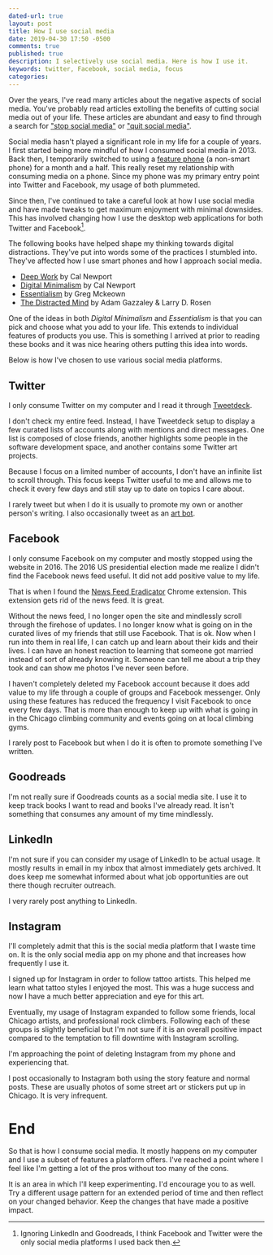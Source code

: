 ```yaml
---
dated-url: true
layout: post
title: How I use social media
date: 2019-04-30 17:50 -0500
comments: true
published: true
description: I selectively use social media. Here is how I use it.
keywords: twitter, Facebook, social media, focus
categories: 
---
```


Over the years, I've read many articles about the negative aspects of social media. You've probably read articles extolling the benefits of cutting social media out of your life. These articles are abundant and easy to find through a search for ["stop social media"](https://www.google.com/search?q=stop+social+media) or ["quit social media"](https://www.google.com/search?q=quit+social+media).

Social media hasn't played a significant role in my life for a couple of years. I first started being more mindful of how I consumed social media in 2013. Back then, I temporarily switched to using a [feature phone](https://en.wikipedia.org/wiki/Feature_phone) (a non-smart phone) for a month and a half. This really reset my relationship with consuming media on a phone. Since my phone was my primary entry point into Twitter and Facebook, my usage of both plummeted.

Since then, I've continued to take a careful look at how I use social media and have made tweaks to get maximum enjoyment with minimal downsides. This has involved changing how I use the desktop web applications for both Twitter and Facebook[^1].

[^1]: Ignoring LinkedIn and Goodreads, I think Facebook and Twitter were the only social media platforms I used back then.

The following books have helped shape my thinking towards digital distractions. They've put into words some of the practices I stumbled into. They've affected how I use smart phones and how I approach social media.

- [Deep Work](https://www.amazon.com/Deep-Work-Focused-Success-Distracted-ebook/dp/B00X47ZVXM) by Cal Newport
- [Digital Minimalism](https://www.amazon.com/dp/B07DBRBP7G) by Cal Newport
- [Essentialism](https://www.amazon.com/dp/B00G1J1D28) by Greg Mckeown
- [The Distracted Mind](https://www.amazon.com/Distracted-Mind-MIT-Press-High-Tech/dp/0262534436) by Adam Gazzaley & Larry D. Rosen

One of the ideas in both *Digital Minimalism* and *Essentialism* is that you can pick and choose what you add to your life. This extends to individual features of products you use. This is something I arrived at prior to reading these books and it was nice hearing others putting this idea into words.

Below is how I've chosen to use various social media platforms.

## Twitter

I only consume Twitter on my computer and I read it through [Tweetdeck](https://tweetdeck.twitter.com/).

I don't check my entire feed. Instead, I have Tweetdeck setup to display a few curated lists of accounts along with mentions and direct messages. One list is composed of close friends, another highlights some people in the software development space, and another contains some Twitter art projects.

Because I focus on a limited number of accounts, I don't have an infinite list to scroll through. This focus keeps Twitter useful to me and allows me to check it every few days and still stay up to date on topics I care about.

I rarely tweet but when I do it is usually to promote my own or another person's writing. I also occasionally tweet as an [art bot](https://twitter.com/ErowidBobRoss).

## Facebook

I only consume Facebook on my computer and mostly stopped using the website in 2016. The 2016 US presidential election made me realize I didn't find the Facebook news feed useful. It did not add positive value to my life.

That is when I found the [News Feed Eradicator](https://chrome.google.com/webstore/detail/news-feed-eradicator-for/fjcldmjmjhkklehbacihaiopjklihlgg?hl=en) Chrome extension. This extension gets rid of the news feed. It is great.

Without the news feed, I no longer open the site and mindlessly scroll through the firehose of updates. I no longer know what is going on in the curated lives of my friends that still use Facebook. That is ok. Now when I run into them in real life, I can catch up and learn about their kids and their lives. I can have an honest reaction to learning that someone got married instead of sort of already knowing it. Someone can tell me about a trip they took and can show me photos I've never seen before.

I haven't completely deleted my Facebook account because it does add value to my life through a couple of groups and Facebook messenger. Only using these features has reduced the frequency I visit Facebook to once every few days. That is more than enough to keep up with what is going in in the Chicago climbing community and events going on at local climbing gyms.

I rarely post to Facebook but when I do it is often to promote something I've written.

## Goodreads

I'm not really sure if Goodreads counts as a social media site. I use it to keep track books I want to read and books I've already read. It isn't something that consumes any amount of my time mindlessly.

## LinkedIn

I'm not sure if you can consider my usage of LinkedIn to be actual usage. It mostly results in email in my inbox that almost immediately gets archived. It does keep me somewhat informed about what job opportunities are out there though recruiter outreach.

I very rarely post anything to LinkedIn.

## Instagram

I'll completely admit that this is the social media platform that I waste time on. It is the only social media app on my phone and that increases how frequently I use it.

I signed up for Instagram in order to follow tattoo artists. This helped me learn what tattoo styles I enjoyed the most. This was a huge success and now I have a much better appreciation and eye for this art.

Eventually, my usage of Instagram expanded to follow some friends, local Chicago artists, and professional rock climbers. Following each of these groups is slightly beneficial but I'm not sure if it is an overall positive impact compared to the temptation to fill downtime with Instagram scrolling.

I'm approaching the point of deleting Instagram from my phone and experiencing that.

I post occasionally to Instagram both using the story feature and normal posts. These are usually photos of some street art or stickers put up in Chicago. It is very infrequent.

# End

So that is how I consume social media. It mostly happens on my computer and I use a subset of features a platform offers. I've reached a point where I feel like I'm getting a lot of the pros without too many of the cons.

It is an area in which I'll keep experimenting. I'd encourage you to as well. Try a different usage pattern for an extended period of time and then reflect on your changed behavior. Keep the changes that have made a positive impact.
